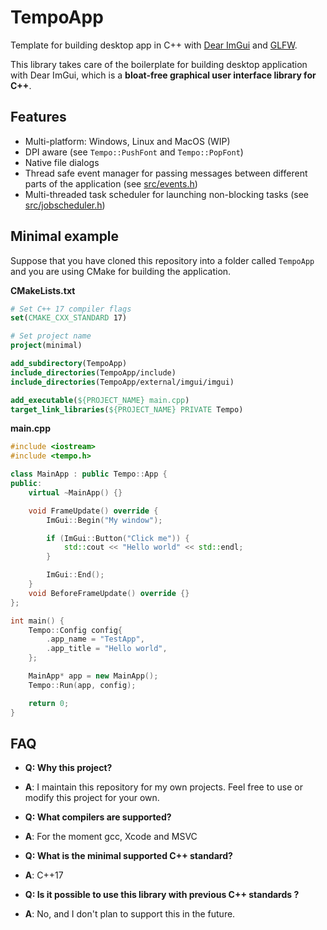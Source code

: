 # TempoApp
Template for building desktop app in C++ with [Dear ImGui](https://github.com/ocornut/imgui) and [GLFW](https://github.com/glfw/glfw).

This library takes care of the boilerplate for building desktop application with Dear ImGui, which is a **bloat-free graphical user interface library for C++**.

## Features
- Multi-platform: Windows, Linux and MacOS (WIP)
- DPI aware (see `Tempo::PushFont` and `Tempo::PopFont`)
- Native file dialogs
- Thread safe event manager for passing messages between different parts of the application (see [src/events.h](src/events.h))
- Multi-threaded task scheduler for launching non-blocking tasks (see [src/jobscheduler.h](src/jobscheduler.h))


## Minimal example
Suppose that you have cloned this repository into a folder called `TempoApp` and you are using CMake for building the application.

**CMakeLists.txt**
```CMake
# Set C++ 17 compiler flags
set(CMAKE_CXX_STANDARD 17)

# Set project name
project(minimal)

add_subdirectory(TempoApp)
include_directories(TempoApp/include)
include_directories(TempoApp/external/imgui/imgui)

add_executable(${PROJECT_NAME} main.cpp)
target_link_libraries(${PROJECT_NAME} PRIVATE Tempo)
```

**main.cpp**
```C++
#include <iostream>
#include <tempo.h>

class MainApp : public Tempo::App {
public:
    virtual ~MainApp() {}

    void FrameUpdate() override {
        ImGui::Begin("My window");

        if (ImGui::Button("Click me")) {
            std::cout << "Hello world" << std::endl;
        }

        ImGui::End();
    }
    void BeforeFrameUpdate() override {}
};

int main() {
    Tempo::Config config{
        .app_name = "TestApp",
        .app_title = "Hello world",
    };

    MainApp* app = new MainApp();
    Tempo::Run(app, config);

    return 0;
}
```

## FAQ

- **Q: Why this project?**
- **A**: I maintain this repository for my own projects. Feel free to use or modify this project for your own.

- **Q: What compilers are supported?**
- **A**: For the moment gcc, Xcode and MSVC

- **Q: What is the minimal supported C++ standard?**
- **A**: C++17

- **Q: Is it possible to use this library with previous C++ standards ?**
- **A**: No, and I don't plan to support this in the future. 